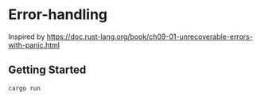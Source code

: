 # Error-handling

Inspired by https://doc.rust-lang.org/book/ch09-01-unrecoverable-errors-with-panic.html

## Getting Started

```bash
cargo run

```
